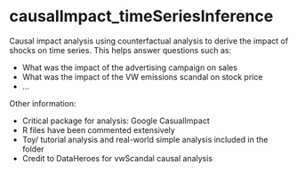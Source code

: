 # causalImpact_timeSeriesInference

Causal impact analysis using counterfactual analysis to derive the impact of shocks on time series. This helps answer questions such as:
- What was the impact of the advertising campaign on sales
- What was the impact of the VW emissions scandal on stock price
- ...


Other information:
- Critical package for analysis: Google CasualImpact
- R files have been commented extensively 
- Toy/ tutorial analysis and real-world simple analysis included in the folder
- Credit to DataHeroes for vwScandal causal analysis
